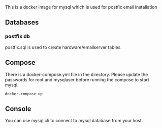 This is a docker image for mysql which is used for postfix email installation

## Databases

### postfix db

postfix.sql is used to create hardware/emailserver tables.


## Compose

There is a docker-compose.yml file in the directory. Please update the passwords
for root and mysqluser before running the compose to start mysql.

```
docker-compose up
```

## Console

You can use mysql cli to connect to mysql database from your host.

